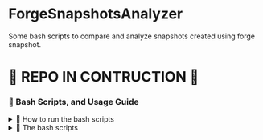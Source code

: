 # ForgeSnapshotsAnalyzer

Some bash scripts to compare and analyze snapshots created using forge snapshot.

# 🚧 REPO IN CONTRUCTION 🚧

### 📑 Bash Scripts, and Usage Guide

<details>
  <summary>🚀 How to run the bash scripts </summary>

### How to use the bash scripts

The results were calculated utilizing the provided bash scripts and snapshot results:

```
./compare-gas-snapshots.sh .gas-snapshot-optimization .gas-snapshot-original
```

This saves the results in a file named: .snapshot-compare-results.

Now run:

```
./analyze-gas-results.sh .snapshot-compare-results
```

Ensure you run these scripts in the directory containing the snapshots. Additionally, grant execution permissions if they aren't set. On Linux, use the `chmod` command:

```
chmod +x compare-gas-snapshots.sh
```

</details>

<details>
  <summary>🔧 The bash scripts </summary>

### Bash Scripts

_**`compare-gas-snapshots.sh`**_

For each row in the snapshot, it compares the (gas: `number`) with the respective row in the second snapshot file. If a fuzz test is presented, it takes the value from the μ: `Number`. If an invariant test is deteced, as in forge so far they dont have gas consumption details they have to be deleted manually. Future updates to the scripts will automate this process.

_**`analyze-gas-results.sh`**_

It's meant to be executed on the resulting file generated by the previous bash script.

It calculates 3 numbers:

- The cumsum of the last column. (gas saved, or not, in each test)
- The cumsum of the previous to last column. (original gas consumption)
- gasSaved / originalConsumption \* 100

Lastly prints in the terminal the total gas saved and the percentage it represents on the original gas consumption.

</details>
